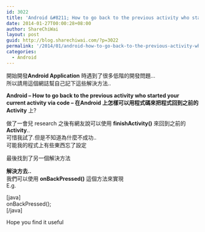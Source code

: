```yaml
---
id: 3022
title: 'Android &#8211; How to go back to the previous activity who started your current activity via code &#8211; 在Android 上怎樣可以用程式碼來把程式回到之前的Activity 上'
date: 2014-01-27T00:00:28+08:00
author: ShareChiWai
layout: post
guid: http://blog.sharechiwai.com/?p=3022
permalink: '/2014/01/android-how-to-go-back-to-the-previous-activity-who-started-your-current-activity-via-code-%e5%9c%a8android-%e4%b8%8a%e6%80%8e%e6%a8%a3%e5%8f%af%e4%bb%a5%e7%94%a8%e7%a8%8b%e5%bc%8f%e7%a2%bc/'
categories:
  - Android
---
```

開始開發**Android Application** 時遇到了很多低階的開發問題&#8230;  
所以請用這個網誌幫自己記下這些解決方法..

**Android &#8211; How to go back to the previous activity who started your current activity via code &#8211; 在Android 上怎樣可以用程式碼來把程式回到之前的Activity** 上?

做了一會兒 research 之後有網友說可以使用 **finishActivity()** 來回到之前的**Activity**..  
可惜我試了.但是不知道為什麼不成功..  
可能我的程式上有些東西忘了設定

最後找到了另一個解決方法

**解決方去..**  
我們可以使用 **onBackPressed()** 這個方法來實現  
E.g.

[java]  
onBackPressed();  
[/java]

Hope you find it useful